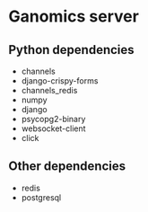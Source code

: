 # Ganomics server

## Python dependencies 
    
* channels
* django-crispy-forms
* channels_redis
* numpy
* django
* psycopg2-binary
* websocket-client
* click

## Other dependencies

* redis
* postgresql

